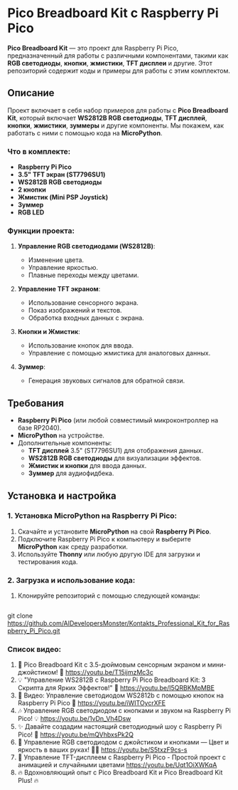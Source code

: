 # **Pico Breadboard Kit с Raspberry Pi Pico**


**Pico Breadboard Kit** — это проект для Raspberry Pi Pico, предназначенный для работы с различными компонентами, такими как **RGB светодиоды**, **кнопки**, **жмистики**, **TFT дисплеи** и другие. Этот репозиторий содержит коды и примеры для работы с этим комплектом.

## **Описание**
Проект включает в себя набор примеров для работы с **Pico Breadboard Kit**, который включает **WS2812B RGB светодиоды**, **TFT дисплей**, **кнопки**, **жмистики**, **зуммеры** и другие компоненты. Мы покажем, как работать с ними с помощью кода на **MicroPython**.

### **Что в комплекте:**
- **Raspberry Pi Pico**
- **3.5" TFT экран (ST7796SU1)**
- **WS2812B RGB светодиоды**
- **2 кнопки**
- **Жмистик (Mini PSP Joystick)**
- **Зуммер**
- **RGB LED**
  
### **Функции проекта:**
1. **Управление RGB светодиодами (WS2812B)**: 
   - Изменение цвета.
   - Управление яркостью.
   - Плавные переходы между цветами.
   
2. **Управление TFT экраном**:
   - Использование сенсорного экрана.
   - Показ изображений и текстов.
   - Обработка входных данных с экрана.

3. **Кнопки и Жмистик**:
   - Использование кнопок для ввода.
   - Управление с помощью жмистика для аналоговых данных.

4. **Зуммер**:
   - Генерация звуковых сигналов для обратной связи.

## **Требования**
- **Raspberry Pi Pico** (или любой совместимый микроконтроллер на базе RP2040).
- **MicroPython** на устройстве.
- Дополнительные компоненты:
  - **TFT дисплей** 3.5" (ST7796SU1) для отображения данных.
  - **WS2812B RGB светодиоды** для визуализации эффектов.
  - **Жмистик и кнопки** для ввода данных.
  - **Зуммер** для аудиофидбека.

## **Установка и настройка**

### 1. Установка MicroPython на Raspberry Pi Pico:
1. Скачайте и установите **MicroPython** на свой **Raspberry Pi Pico**.
2. Подключите Raspberry Pi Pico к компьютеру и выберите **MicroPython** как среду разработки.
3. Используйте **Thonny** или любую другую IDE для загрузки и тестирования кода.

### 2. Загрузка и использование кода:
1. Клонируйте репозиторий с помощью следующей команды:
   ```bash
 git clone https://github.com/AIDevelopersMonster/Kontakts_Professional_Kit_for_Raspberry_Pi_Pico.git


### Список видео:

01. 📱 Pico Breadboard Kit с 3.5-дюймовым сенсорным экраном и мини-джойстиком! 🚀 https://youtu.be/T15ijmzMc3c
02. 💡 "Управление WS2812B с Raspberry Pi Pico Breadboard Kit: 3 Скрипта для Ярких Эффектов!" 🌈 https://youtu.be/I5QRBKMpMBE
03. 🎨 Видео: Управление светодиодом WS2812b с помощью кнопок на Raspberry Pi Pico 🌈 https://youtu.be/iWITOycrXFE 
04. 🎶 Управление RGB светодиодом с кнопками и звуком на Raspberry Pi Pico! 💡 https://youtu.be/1vDn_Vh4Dsw
05. ✨ Давайте создадим настоящий светодиодный шоу с Raspberry Pi Pico! 🌈 https://youtu.be/mQVhbxsPk2Q
06. 🎨 Управление RGB светодиодом с джойстиком и кнопками — Цвет и яркость в ваших руках! 🌈✨ https://youtu.be/S5txzF9cs-s
07. 🎥 Управление TFT-дисплеем с Raspberry Pi Pico - Простой проект с анимацией и случайными цветами https://youtu.be/Uqt1OiXWKqA
08. 🔥 Вдохновляющий опыт с Pico Breadboard Kit и Pico Breadboard Kit Plus! 🔥 
